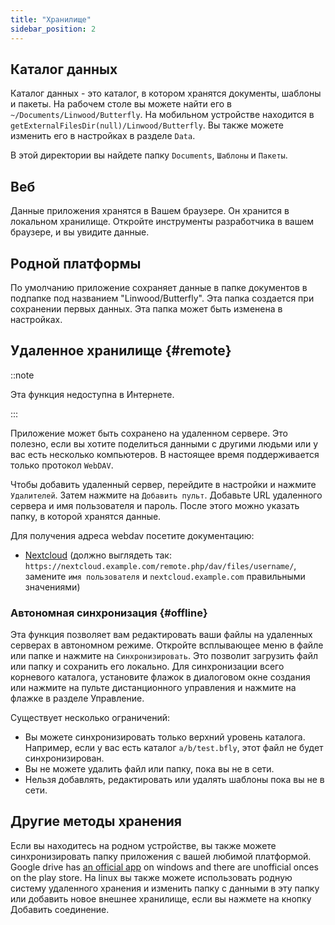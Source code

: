 ```yaml
---
title: "Хранилище"
sidebar_position: 2
---
```


## Каталог данных

Каталог данных - это каталог, в котором хранятся документы, шаблоны и пакеты. На рабочем столе вы можете найти его в `~/Documents/Linwood/Butterfly`. На мобильном устройстве находится в `getExternalFilesDir(null)/Linwood/Butterfly`. Вы также можете изменить его в настройках в разделе `Data`.

В этой директории вы найдете папку `Documents`, `Шаблоны` и `Пакеты`.

## Веб

Данные приложения хранятся в Вашем браузере. Он хранится в локальном хранилище. Откройте инструменты разработчика в вашем браузере, и вы увидите данные.

## Родной платформы

По умолчанию приложение сохраняет данные в папке документов в подпапке под названием "Linwood/Butterfly". Эта папка создается при сохранении первых данных. Эта папка может быть изменена в настройках.

## Удаленное хранилище {#remote}

::note

Эта функция недоступна в Интернете.

:::

Приложение может быть сохранено на удаленном сервере. Это полезно, если вы хотите поделиться данными с другими людьми или у вас есть несколько компьютеров. В настоящее время поддерживается только протокол `WebDAV`.

Чтобы добавить удаленный сервер, перейдите в настройки и нажмите `Удалителей`. Затем нажмите на `Добавить пульт`. Добавьте URL удаленного сервера и имя пользователя и пароль. После этого можно указать папку, в которой хранятся данные.

Для получения адреса webdav посетите документацию:

* [Nextcloud](https://docs.nextcloud.com/server/latest/user_manual/en/files/access_webdav.html) (должно выглядеть так: `https://nextcloud.example.com/remote.php/dav/files/username/`, замените `имя пользователя` и `nextcloud.example.com` правильными значениями)

### Автономная синхронизация {#offline}

Эта функция позволяет вам редактировать ваши файлы на удаленных серверах в автономном режиме. Откройте всплывающее меню в файле или папке и нажмите на `Синхронизировать`. Это позволит загрузить файл или папку и сохранить его локально. Для синхронизации всего корневого каталога, установите флажок в диалоговом окне создания или нажмите на пульте дистанционного управления и нажмите на флажке в разделе Управление.

Существует несколько ограничений:

* Вы можете синхронизировать только верхний уровень каталога. Например, если у вас есть каталог `a/b/test.bfly`, этот файл не будет синхронизирован.
* Вы не можете удалить файл или папку, пока вы не в сети.
* Нельзя добавлять, редактировать или удалять шаблоны пока вы не в сети.

## Другие методы хранения

Если вы находитесь на родном устройстве, вы также можете синхронизировать папку приложения с вашей любимой платформой. Google drive has [an official app](https://www.google.com/drive/download/) on windows and there are unofficial onces on the play store. На linux вы также можете использовать родную систему удаленного хранения и изменить папку с данными в эту папку или добавить новое внешнее хранилище, если вы нажмете на кнопку Добавить соединение.
